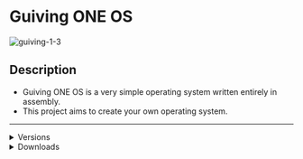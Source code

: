 # Guiving ONE OS

![guiving-1-3](https://user-images.githubusercontent.com/88109863/158082356-62c021d8-360e-46ec-a085-2a5cc5357f7d.png)

## Description
- Guiving ONE OS is a very simple operating system written entirely in assembly.<br>
- This project aims to create your own operating system.
<hr>
<details><summary>Versions</summary>

## Versions
### Alpha Edition
  
- Version 1.0
  - Features
    - [x] Bootloader
    - [x] Kernel
    - [x] Basic Introducion
    - [ ] Keyboard
    - [ ] Mouse
    - [ ] File System
    - [ ] Commands
    - [ ] Secure Boot
    - [ ] Promot Command

</details>

<details><summary>Downloads</summary>
  
 ## All Downloads
  - [**Download Lasted Version**](../alpha-edition)
> Update in: 12/03/2022
  
  - [Download Alpha Version 1.0 (Stable) ](../alpha-edition/version%201.0%20-%20stable)
> Update in: 12/03/2022
  
</details>
